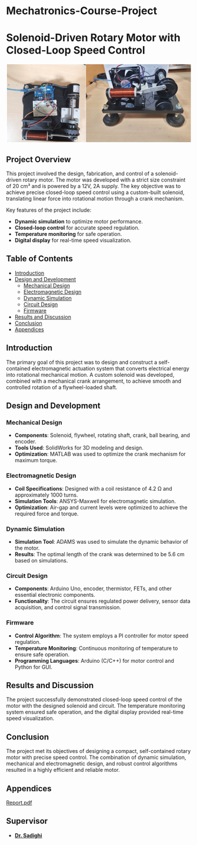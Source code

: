 # Mechatronics-Course-Project
# Solenoid-Driven Rotary Motor with Closed-Loop Speed Control
![Alt Text](./Capture.PNG)

## Project Overview

This project involved the design, fabrication, and control of a solenoid-driven rotary motor. The motor was developed with a strict size constraint of 20 cm³ and is powered by a 12V, 2A supply. The key objective was to achieve precise closed-loop speed control using a custom-built solenoid, translating linear force into rotational motion through a crank mechanism.

Key features of the project include:
- **Dynamic simulation** to optimize motor performance.
- **Closed-loop control** for accurate speed regulation.
- **Temperature monitoring** for safe operation.
- **Digital display** for real-time speed visualization.

## Table of Contents
- [Introduction](#introduction)
- [Design and Development](#design-and-development)
  - [Mechanical Design](#mechanical-design)
  - [Electromagnetic Design](#electromagnetic-design)
  - [Dynamic Simulation](#dynamic-simulation)
  - [Circuit Design](#circuit-design)
  - [Firmware](#firmware)
- [Results and Discussion](#results-and-discussion)
- [Conclusion](#conclusion)
- [Appendices](#appendices)

## Introduction

The primary goal of this project was to design and construct a self-contained electromagnetic actuation system that converts electrical energy into rotational mechanical motion. A custom solenoid was developed, combined with a mechanical crank arrangement, to achieve smooth and controlled rotation of a flywheel-loaded shaft.

## Design and Development

### Mechanical Design
- **Components**: Solenoid, flywheel, rotating shaft, crank, ball bearing, and encoder.
- **Tools Used**: SolidWorks for 3D modeling and design.
- **Optimization**: MATLAB was used to optimize the crank mechanism for maximum torque.

### Electromagnetic Design
- **Coil Specifications**: Designed with a coil resistance of 4.2 Ω and approximately 1000 turns.
- **Simulation Tools**: ANSYS-Maxwell for electromagnetic simulation.
- **Optimization**: Air-gap and current levels were optimized to achieve the required force and torque.

### Dynamic Simulation
- **Simulation Tool**: ADAMS was used to simulate the dynamic behavior of the motor.
- **Results**: The optimal length of the crank was determined to be 5.6 cm based on simulations.

### Circuit Design
- **Components**: Arduino Uno, encoder, thermistor, FETs, and other essential electronic components.
- **Functionality**: The circuit ensures regulated power delivery, sensor data acquisition, and control signal transmission.

### Firmware
- **Control Algorithm**: The system employs a PI controller for motor speed regulation.
- **Temperature Monitoring**: Continuous monitoring of temperature to ensure safe operation.
- **Programming Languages**: Arduino (C/C++) for motor control and Python for GUI.

## Results and Discussion

The project successfully demonstrated closed-loop speed control of the motor with the designed solenoid and circuit. The temperature monitoring system ensured safe operation, and the digital display provided real-time speed visualization.

## Conclusion

The project met its objectives of designing a compact, self-contained rotary motor with precise speed control. The combination of dynamic simulation, mechanical and electromagnetic design, and robust control algorithms resulted in a highly efficient and reliable motor.

## Appendices

[Report.pdf](./report.pdf)




## Supervisor
- [**Dr. Sadighi**](https://www.researchgate.net/scientific-contributions/Ali-Sadighi-2241827998)

